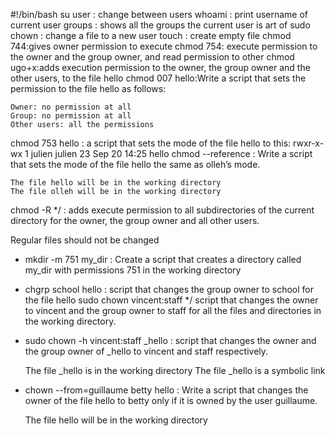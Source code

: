 #!/bin/bash
su user : change between users
whoami : print username of current user
groups : shows all the groups the current user is art of
sudo chown : change a file to a new user
touch : create empty file
chmod 744:gives owner permission to execute
chmod 754: execute permission to the owner and the group owner, and read permission to other
chmod ugo+x:adds execution permission to the owner, the group owner and the other users, to the file hello
chmod 007 hello:Write a script that sets the permission to the file hello as follows:

    Owner: no permission at all
    Group: no permission at all
    Other users: all the permissions
chmod 753 hello : a script that sets the mode of the file hello to this: rwxr-x-wx 1 julien julien 23 Sep 20 14:25 hello
chmod --reference : Write a script that sets the mode of the file hello the same as olleh’s mode.

    The file hello will be in the working directory
    The file olleh will be in the working directory
chmod -R */ :  adds execute permission to all subdirectories of the current directory for the owner, the group owner and all other users.

Regular files should not be changed
* mkdir -m 751 my_dir : Create a script that creates a directory called my_dir with permissions 751 in the working directory
* chgrp school hello : script that changes the group owner to school for the file hello
sudo chown vincent:staff */ script that changes the owner to vincent and the group owner to staff for all the files and directories in the working directory.
* sudo chown -h vincent:staff _hello : script that changes the owner and the group owner of _hello to vincent and staff respectively.

    The file _hello is in the working directory
    The file _hello is a symbolic link
* chown --from=guillaume betty hello : Write a script that changes the owner of the file hello to betty only if it is owned by the user guillaume.

    The file hello will be in the working directory
 
